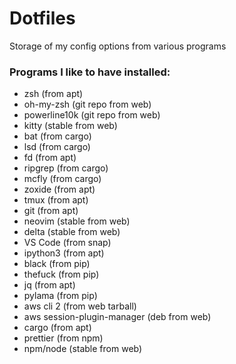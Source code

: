 # Dotfiles

Storage of my config options from various programs

### Programs I like to have installed:

- zsh (from apt)
- oh-my-zsh (git repo from web)
- powerline10k (git repo from web)
- kitty (stable from web)
- bat (from cargo)
- lsd (from cargo)
- fd (from apt)
- ripgrep (from cargo)
- mcfly (from cargo)
- zoxide (from apt)
- tmux (from apt)
- git (from apt)
- neovim (stable from web)
- delta (stable from web)
- VS Code (from snap)
- ipython3 (from apt)
- black (from pip)
- thefuck (from pip)
- jq (from apt)
- pylama (from pip)
- aws cli 2 (from web tarball)
- aws session-plugin-manager (deb from web)
- cargo (from apt)
- prettier (from npm)
- npm/node (stable from web)

